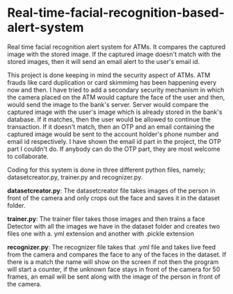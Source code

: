 # Real-time-facial-recognition-based-alert-system
Real time facial recognition alert system for ATMs. It compares the captured image with the stored image. If the captured image doesn't match with the stored images, then it will send an email alert to the user's email id. 

This project is done keeping in mind the security aspect of ATMs. ATM frauds like card duplication or card skimmimg has been happening every now and then.
I have tried to add a secondary security mechanism in which the camera placed on the ATM would capture the face of the user and then, would send the image to the bank's server.
Server would compare the captured image with the user's image which is already stored in the bank's database. If it matches, then the user would be allowed to continue the transaction.
If it doesn't match, then an OTP and an email containing the captured image would be sent to the account holder's phone number and email id respectively. 
I have shown the email id part in the project, the OTP part I couldn't do. If anybody can do the OTP part, they are most welcome to collaborate.

Coding for this system is done in three different python files, namely; datasetcreator.py, trainer.py and recognizer.py.

<b>datasetcreator.py</b>:
The datasetcreator file takes images of the person in front of the camera and only crops out the face and saves it in the dataset folder.

<b>trainer.py</b>: 
The trainer filer takes those images and then trains a face Detector with all the images we have in the dataset folder and creates two files one with a. yml extension and another with .pickle extension

<b>recognizer.py</b>:
The recognizer file takes that .yml file and takes live feed from the camera and compares the face to any of the faces in the dataset. If there is a match the name will show on the screen if not then the program will start a counter, if the unknown face stays in front of the camera for 50 frames, an email will be sent along with the image of the person in front of the camera.
